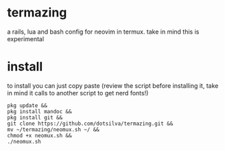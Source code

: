 # termazing
a rails, lua and bash config for neovim in termux.
take in mind this is experimental

# install
to install you can just copy paste (review the script before installing it, take in mind it calls to another script to get nerd fonts!)

```
pkg update &&
pkg install mandoc &&
pkg install git &&
git clone https://github.com/dotsilva/termazing.git &&
mv ~/termazing/neomux.sh ~/ &&
chmod +x neomux.sh &&
./neomux.sh
```
